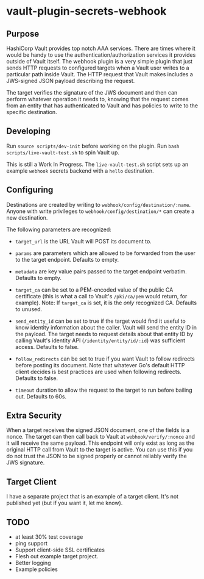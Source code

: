 # vault-plugin-secrets-webhook

## Purpose

HashiCorp Vault provides top notch AAA services. There are times where it would be handy to use the
authentication/authorization services it provides outside of Vault itself. The webhook plugin is a very
simple plugin that just sends HTTP requests to configured targets when a Vault user writes to a particular path
inside Vault. The HTTP request that Vault makes includes a JWS-signed JSON payload describing the request.

The target verifies the signature of the JWS document and then can perform whatever operation it needs to, knowing
that the request comes from an entity that has authenticated to Vault and has policies to write to the specific
destination.

## Developing
Run `source scripts/dev-init` before working on the plugin. Run `bash scripts/live-vault-test.sh` to spin Vault up.

This is still a Work In Progress. The `live-vault-test.sh` script sets up an example `webhook` secrets backend with
a `hello` destination.

## Configuring

Destinations are created by writing to `webhook/config/destination/:name`. Anyone with write privileges to
`webhook/config/destination/*` can create a new destination. 

The following parameters are recognized:

* `target_url` is the URL Vault will POST its document to.

* `params` are parameters which are allowed to be forwarded from the user to the target endpoint. Defaults to empty.

* `metadata` are key value pairs passed to the target endpoint verbatim. Defaults to empty.

* `target_ca` can be set to a PEM-encoded value of the public CA certificate (this is what a call to Vault's `/pki/ca/pem` would return, for example). 
Note: If `target_ca` is set, it is the _only_ recognized CA. Defaults to unused.

* `send_entity_id` can be set to true if the target would find it useful to know identity information about the caller.
Vault  will send the entity ID in the payload. The target needs to request details about that entity ID by calling
Vault's identity API (`/identity/entity/id/:id`) was sufficient access. Defaults to false.

* `follow_redirects` can be set to true if you want Vault to follow redirects before posting its document. Note that
whatever Go's default HTTP client decides is best practices are used when following redirects. Defaults to false.

* `timeout` duration to allow the request to the target to run before bailing out. Defaults to 60s.


## Extra Security

When a target receives the signed JSON document, one of the fields is a nonce. The target can then call back
to Vault at `webhook/verify/:nonce` and it will receive the same payload. This endpoint will only exist as long
as the original HTTP call from Vault to the target is active. You can use this if you do not trust the JSON to be
signed properly or cannot reliably verify the JWS signature.

## Target Client

I have a separate project that is an example of a target client. It's not published yet (but if you want it, let me know).

## TODO

* at least 30% test coverage
* ping support
* Support client-side SSL certificates
* Flesh out example target project.
* Better logging
* Example policies
